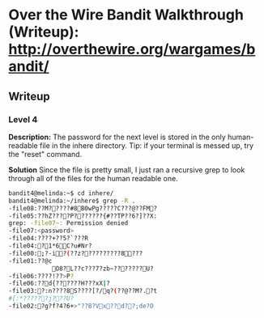 # Over the Wire Bandit Walkthrough (Writeup): http://overthewire.org/wargames/bandit/

## Writeup

### Level 4
**Description:**
The password for the next level is stored in the only human-readable file in the inhere directory. Tip: if your terminal is messed up, try the "reset" command.

**Solution**
Since the file is pretty small, I just ran a recursive grep to look through all of the files for the human readable one.

```bash
bandit4@melinda:~$ cd inhere/
bandit4@melinda:~/inhere$ grep -R .
-file08:??M?????#8B0wPg?????C???@??FM?
-file05:??hZ????P???????{#??TP??6?]??X:
grep: -file07~: Permission denied
-file07:<password>
-file04:????+??5?`???R
-file04:?1*6C?u#Nr?
-file00:;?-i?(??z??????????8???
-file01:??@c
            O8?L??c???7?zb~???????U?
-file06:????!??>P?
-file06:??d{??????H???xX|?
-file03:?:n????8S????[?/q?(??@??M?.?t
#[:*??????j???U?
-file02:?g?f?4?6+>"??B?Vx??d??;de?O
```
